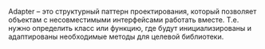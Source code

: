 Adapter – это структурный паттерн проектирования, который позволяет объектам с несовместимыми интерфейсами работать вместе.
Т.е. нужно определить класс или функцию, где будут инициализированы и адаптированы необходимые методы для целевой библиотеки.
